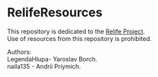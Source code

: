 # RelifeResources
This repository is dedicated to the [Relife Project](https://discord.gg/QRqXXkRH).<br>
Use of resources from this repository is prohibited.<br>

Authors:<br>
LegendaHlupa- Yaroslav Borch.<br>
naila135 - Andrii Priymich.
